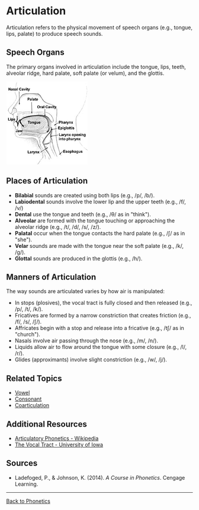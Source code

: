 # Articulation

Articulation refers to the physical movement of speech organs (e.g., tongue, lips, palate) to produce speech sounds.

## Speech Organs

The primary organs involved in articulation include the tongue, lips, teeth, alveolar ridge, hard palate, soft palate (or velum), and the glottis.

![Articulation organs](../../../../assets/articulation.jpg)

## Places of Articulation

- **Bilabial** sounds are created using both lips (e.g., /p/, /b/).
- **Labiodental** sounds involve the lower lip and the upper teeth (e.g., /f/, /v/)
- **Dental** use the tongue and teeth (e.g., /θ/ as in "think").
- **Alveolar** are formed with the tongue touching or approaching the alveolar ridge (e.g., /t/, /d/, /s/, /z/).
- **Palatal** occur when the tongue contacts the hard palate (e.g., /ʃ/ as in "she").
- **Velar** sounds are made with the tongue near the soft palate (e.g., /k/, /g/).
- **Glottal** sounds are produced in the glottis (e.g., /h/).

## Manners of Articulation

The way sounds are articulated varies by how air is manipulated:

- In stops (plosives), the vocal tract is fully closed and then released (e.g., /p/, /t/, /k/).
- Fricatives are formed by a narrow constriction that creates friction (e.g., /f/, /s/, /ʃ/).
- Affricates begin with a stop and release into a fricative (e.g., /tʃ/ as in "church").
- Nasals involve air passing through the nose (e.g., /m/, /n/).
- Liquids allow air to flow around the tongue with some closure (e.g., /l/, /r/).
- Glides (approximants) involve slight constriction (e.g., /w/, /j/).

## Related Topics

- [Vowel](Vowel.md)
- [Consonant](Consonant.md)
- [Coarticulation](Coarticulation.md)

## Additional Resources

- [Articulatory Phonetics - Wikipedia](https://en.wikipedia.org/wiki/Articulatory_phonetics)
- [The Vocal Tract - University of Iowa](https://soundsofspeech.uiowa.edu/)

## Sources

- Ladefoged, P., & Johnson, K. (2014). *A Course in Phonetics*. Cengage Learning.

---

[Back to Phonetics](../README.md)
